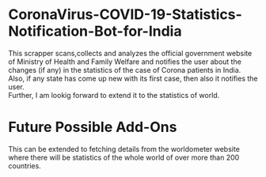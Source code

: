 # CoronaVirus-COVID-19-Statistics-Notification-Bot-for-India

This scrapper scans,collects and analyzes the official government website of Ministry of Health and Family Welfare and notifies the user about the changes (if any) in the statistics of the case of Corona patients in India.  
Also, if any state has come up new with its first case, then also it notifies the user.  
Further, I am lookig forward to extend it to the statistics of world.


# Future Possible Add-Ons

This can be extended to fetching details from the worldometer website where there will be statistics of the whole world of over more than 200 countries.  

